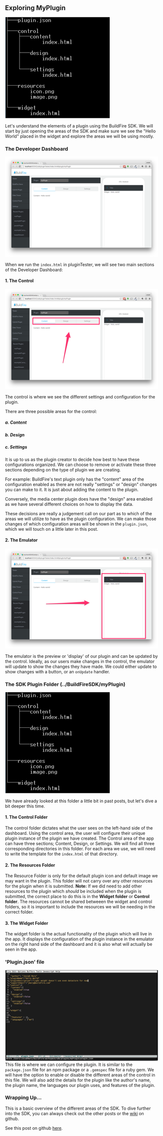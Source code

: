 ## Exploring MyPlugin

![myPlugin tree](./myPlugin_tree.png)

Let's understand the elements of a plugin using the BuildFire SDK. We will start by just opening the areas of the SDK and make sure we see the "Hello World" placed in the widget and explore the areas we will be using mostly.

### The Developer Dashboard

![Developer Dashboard](./dashboard.png)

When we run the <code>index.html</code> in pluginTester, we will see two main sections of the Developer Dashboard:

#### 1. The Control

![Control Section on Developer Dashboard](./dashboard_control.png)

The control is where we see the different settings and configuration for the plugin.

There are three possible areas for the control:

##### a. Content

##### b. Design

##### c. Settings

It is up to us as the plugin creator to decide how best to have these configurations organized. We can choose to remove or activate these three sections depending on the type of plugin we are creating.

For example: BuildFire's text plugin only has the "content" area of the configuration enabled as there are not really "settings" or "design" changes you can make to it. It is just about adding the content to the plugin.

Conversely, the media center plugin does have the "design" area enabled as we have several different choices on how to display the data.

These decisions are really a judgement call on our part as to which of the areas we will utilize to have as the plugin configuration. We can make those changes of which configuration areas will be shown in the <code>plugin.json</code>, which we will touch on a little later in this post.

#### 2. The Emulator

![Emulator Section on Developer Dashboard](./dashboard_emulator.png)

The emulator is the preview or 'display' of our plugin and can be updated by the control. Ideally, as our users make changes in the control, the emulator will update to show the changes they have made. We could either update to show changes with a button, or an <code>onUpdate</code> handler.

### The SDK Plugin Folder (../BuildFireSDK/myPlugin)

![myPlugin tree](./myPlugin_tree.png)

We have already looked at this folder a little bit in past posts, but let's dive a bit deeper this time. 

#### 1. The Control Folder
The control folder dictates what the user sees on the left-hand side of the dashboard. Using the control area, the user will configure their unique plugin instance of the plugin we have created. The Control area of the app can have three sections; Content, Design, or Settings. We will find all three corresponding directories in this folder. For each area we use, we will need to write the template for the <code>index.html</code> of that directory.

#### 2. The Resources Folder
The Resource Folder is only for the default plugin icon and default image we may want in the plugin. This folder will not carry over any other resources for the plugin when it is submitted. **Note:** If we did need to add other resources to the plugin which *should* be included when the plugin is submitted, the correct place to do this is in the **Widget folder** or **Control folder**. The resources cannot be shared betweeen the widget and control folders, so it is important to include the resources we will be needing in the correct folder. 

#### 3. The Widget Folder
The widget folder is the actual functionality of the plugin which will live in the app. It displays the configuration of the plugin instance in the emulator on the right hand side of the dashboard and it is also what will actually be seen in the app. 

### 'Plugin.json' file

!['Plugin.json' file sample](./plugindotjson.png)
This file is where we can configure the plugin. It is similar to the <code>package.json</code> file for an npm package or a <code>.gemspec</code> file for a ruby gem. We will have the option to enable or disable the different areas of the control in this file. We will also add the details for the plugin like the author's name, the plugin name, the languages our plugin uses, and features of the plugin.

### Wrapping Up...
This is a basic overview of the different areas of the SDK. To dive further into the SDK, you can always check out the other posts or the [wiki](https://github.com/BuildFire/sdk/wiki) on github.

See this post on github [here]().

